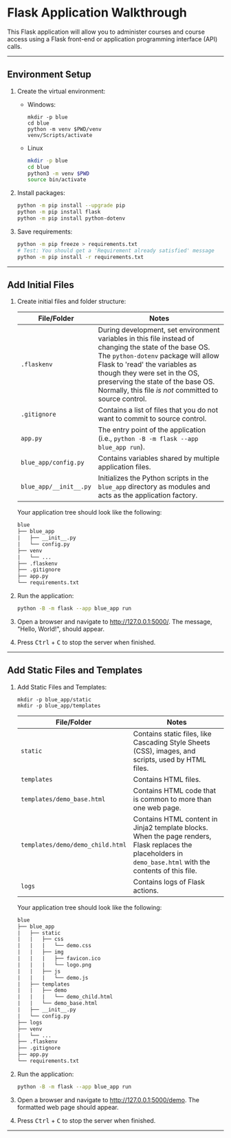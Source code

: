# Flask Application Walkthrough

This Flask application will allow you to administer courses and course access using a Flask front-end or application programming interface (API) calls.

-----

## Environment Setup

1. Create the virtual environment:

   - Windows:

       ```pwsh
       mkdir -p blue
       cd blue
       python -m venv $PWD/venv
       venv/Scripts/activate
       ```

   - Linux

       ```bash
       mkdir -p blue
       cd blue
       python3 -m venv $PWD
       source bin/activate
       ```

2. Install packages:

    ```sh
    python -m pip install --upgrade pip
    python -m pip install flask
    python -m pip install python-dotenv
    ```

3. Save requirements:

    ```sh
    python -m pip freeze > requirements.txt
    # Test: You should get a 'Requirement already satisfied' message
    python -m pip install -r requirements.txt
    ```

-----

## Add Initial Files

1. Create initial files and folder structure:

    | File/Folder | Notes |
    | ----------- | ----- |
    | `.flaskenv` | During development, set environment variables in this file instead of changing the state of the base OS. The `python-dotenv` package will allow Flask to 'read' the variables as though they were set in the OS, preserving the state of the base OS. Normally, this file *is not* committed to source control. |
    | `.gitignore` | Contains a list of files that you do not want to commit to source control. |
    | `app.py` | The entry point of the application (i.e., `python -B -m flask --app blue_app run`). |
    | `blue_app/config.py` | Contains variables shared by multiple application files. |
    | `blue_app/__init__.py` | Initializes the Python scripts in the `blue_app` directory as modules and acts as the application factory. |

    Your application tree should look like the following:

    ```txt
    blue
    ├── blue_app
    |   ├── __init__.py
    |   └── config.py
    ├── venv
    |   └── ...
    ├── .flaskenv
    ├── .gitignore
    ├── app.py
    └── requirements.txt
    ```

2. Run the application:

    ```sh
    python -B -m flask --app blue_app run
    ```

3. Open a browser and navigate to <http://127.0.0.1:5000/>. The message, "Hello, World!", should appear.

4. Press <kbd>Ctrl</kbd> + <kbd>C</kbd> to stop the server when finished.

-----

## Add Static Files and Templates

1. Add Static Files and Templates:

    ```shell
    mkdir -p blue_app/static
    mkdir -p blue_app/templates
    ```

    | File/Folder | Notes |
    | ----------- | ----- |
    | `static` | Contains static files, like Cascading Style Sheets (CSS), images, and scripts, used by HTML files. |
    | `templates` | Contains HTML files. |
    | `templates/demo_base.html` | Contains HTML code that is common to more than one web page. |
    | `templates/demo/demo_child.html` | Contains HTML content in Jinja2 template blocks. When the page renders, Flask replaces the placeholders in `demo_base.html` with the contents of this file. |
    | `logs` | Contains logs of Flask actions. |

    Your application tree should look like the following:

    ```txt
    blue
    ├── blue_app
    |   ├── static
    |   |   ├── css
    |   |   |   └── demo.css
    |   |   ├── img
    |   |   |   ├── favicon.ico
    |   |   |   └── logo.png
    |   |   ├── js
    |   |   |   └── demo.js
    |   ├── templates
    |   |   ├── demo
    |   |   |   └── demo_child.html
    |   |   └── demo_base.html
    |   ├── __init__.py
    |   └── config.py
    ├── logs
    ├── venv
    |   └── ...
    ├── .flaskenv
    ├── .gitignore
    ├── app.py
    └── requirements.txt
    ```

2. Run the application:

    ```sh
    python -B -m flask --app blue_app run
    ```

3. Open a browser and navigate to <http://127.0.0.1:5000/demo>. The formatted web page should appear.

4. Press <kbd>Ctrl</kbd> + <kbd>C</kbd> to stop the server when finished.

-----
